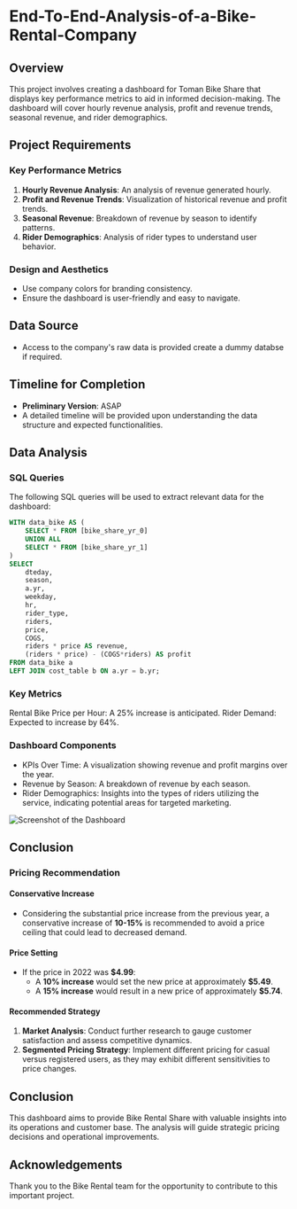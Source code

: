 # End-To-End-Analysis-of-a-Bike-Rental-Company

## Overview

This project involves creating a dashboard for Toman Bike Share that displays key performance metrics to aid in informed decision-making. The dashboard will cover hourly revenue analysis, profit and revenue trends, seasonal revenue, and rider demographics.

## Project Requirements

### Key Performance Metrics

1. **Hourly Revenue Analysis**: An analysis of revenue generated hourly.
2. **Profit and Revenue Trends**: Visualization of historical revenue and profit trends.
3. **Seasonal Revenue**: Breakdown of revenue by season to identify patterns.
4. **Rider Demographics**: Analysis of rider types to understand user behavior.

### Design and Aesthetics

- Use company colors for branding consistency.
- Ensure the dashboard is user-friendly and easy to navigate.

## Data Source

- Access to the company's raw data is provided create a dummy databse if required.

## Timeline for Completion

- **Preliminary Version**: ASAP
- A detailed timeline will be provided upon understanding the data structure and expected functionalities.

## Data Analysis

### SQL Queries

The following SQL queries will be used to extract relevant data for the dashboard:

```sql
WITH data_bike AS (
    SELECT * FROM [bike_share_yr_0]
    UNION ALL
    SELECT * FROM [bike_share_yr_1]
)
SELECT 
    dteday,
    season,
    a.yr,
    weekday,
    hr,
    rider_type,
    riders,
    price,
    COGS,
    riders * price AS revenue,
    (riders * price) - (COGS*riders) AS profit
FROM data_bike a
LEFT JOIN cost_table b ON a.yr = b.yr;
```

### Key Metrics
Rental Bike Price per Hour: A 25% increase is anticipated.
Rider Demand: Expected to increase by 64%.

### Dashboard Components
- KPIs Over Time: A visualization showing revenue and profit margins over the year.
- Revenue by Season: A breakdown of revenue by each season.
- Rider Demographics: Insights into the types of riders utilizing the service, indicating potential areas for targeted marketing.

![Screenshot of the Dashboard](https://github.com/user-attachments/assets/785330ba-6632-488f-ba63-612317a18a82)


## Conclusion
### Pricing Recommendation

#### Conservative Increase

- Considering the substantial price increase from the previous year, a conservative increase of **10-15%** is recommended to avoid a price ceiling that could lead to decreased demand.
  
#### Price Setting

- If the price in 2022 was **$4.99**:
  - A **10% increase** would set the new price at approximately **$5.49**.
  - A **15% increase** would result in a new price of approximately **$5.74**.

#### Recommended Strategy

1. **Market Analysis**: Conduct further research to gauge customer satisfaction and assess competitive dynamics.
2. **Segmented Pricing Strategy**: Implement different pricing for casual versus registered users, as they may exhibit different sensitivities to price changes.


## Conclusion
This dashboard aims to provide Bike Rental Share with valuable insights into its operations and customer base. The analysis will guide strategic pricing decisions and operational improvements.

## Acknowledgements
Thank you to the Bike Rental team for the opportunity to contribute to this important project.
